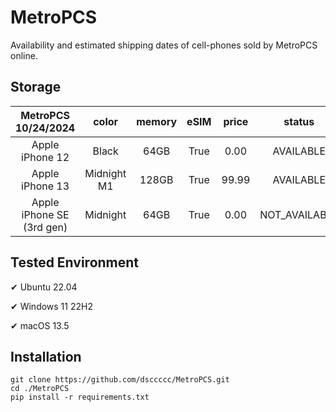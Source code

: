 # MetroPCS
Availability and estimated shipping dates of cell-phones sold by MetroPCS online.
## Storage
|MetroPCS 10/24/2024|color|memory|eSIM|price|status|shipping from|shipping to|
|:--:|:--:|:--:|:--:|:--:|:--:|:--:|:--:|
|Apple iPhone 12|Black|64GB|True|0.00|AVAILABLE|10/24/2024|10/28/2024|
|Apple iPhone 13|Midnight M1|128GB|True|99.99|AVAILABLE|10/24/2024|10/28/2024|
|Apple iPhone SE (3rd gen)|Midnight|64GB|True|0.00|NOT_AVAILABLE|10/31/2024|11/06/2024|

## Tested Environment
✔ Ubuntu 22.04

✔ Windows 11 22H2

✔ macOS 13.5
## Installation
```
git clone https://github.com/dsccccc/MetroPCS.git
cd ./MetroPCS
pip install -r requirements.txt
```
